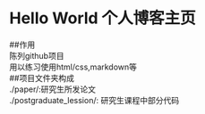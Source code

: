 # Hello World  个人博客主页   
##作用      
陈列github项目    
用以练习使用html/css,markdown等      
##项目文件夹构成  
./paper/:研究生所发论文  
./postgraduate_lession/: 研究生课程中部分代码  
